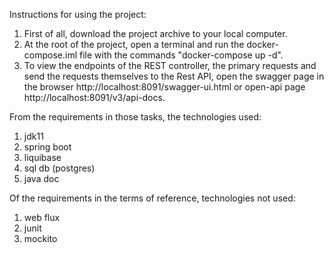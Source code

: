 Instructions for using the project:

1. First of all, download the project archive to your local computer.
2. At the root of the project, open a terminal and run the docker-compose.iml file with the commands "docker-compose up -d".
3. To view the endpoints of the REST controller, the primary requests and send the requests themselves to the Rest API, 
   open the swagger page in the browser http://localhost:8091/swagger-ui.html or open-api page http://localhost:8091/v3/api-docs.

From the requirements in those tasks, the technologies used:
1. jdk11
2. spring boot
3. liquibase
4. sql db (postgres)
5. java doc

Of the requirements in the terms of reference, technologies not used:
1. web flux
2. junit
3. mockito